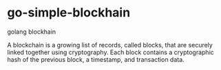 # go-simple-blockhain
golang blockhain

A blockchain is a growing list of records, called blocks, that are securely linked together using cryptography. Each block contains a cryptographic hash of the previous block, a timestamp, and transaction data. 
